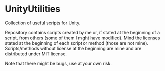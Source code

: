 # UnityUtilities
Collection of useful scripts for Unity.

Repository contains scripts created by me or, if stated at the beginning of a script, from others (some of them I might have modified).
Mind the licenses stated at the beginning of each script or method (those are not mine). Scripts/methods without license at the beginning are mine
and are distributed under MIT license.

Note that there might be bugs, use at your own risk.